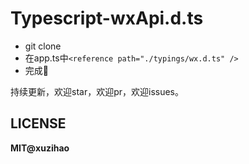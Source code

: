 # Typescript-wxApi.d.ts

* git clone
* 在app.ts中`<reference path="./typings/wx.d.ts" />`
* 完成🦉


持续更新，欢迎star，欢迎pr，欢迎issues。

## LICENSE

**MIT@xuzihao**